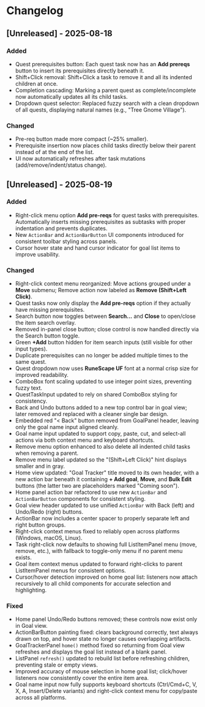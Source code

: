 # Changelog

## [Unreleased] - 2025-08-18

### Added
- Quest prerequisites button: Each quest task now has an **Add prereqs** button to insert its prerequisites directly beneath it.
- Shift+Click removal: Shift+Click a task to remove it and all its indented children at once.
- Completion cascading: Marking a parent quest as complete/incomplete now automatically updates all its child tasks.
- Dropdown quest selector: Replaced fuzzy search with a clean dropdown of all quests, displaying natural names (e.g., "Tree Gnome Village").

### Changed
- Pre-req button made more compact (~25% smaller).
- Prerequisite insertion now places child tasks directly below their parent instead of at the end of the list.
- UI now automatically refreshes after task mutations (add/remove/indent/status change).

## [Unreleased] - 2025-08-19

### Added
- Right-click menu option **Add pre-reqs** for quest tasks with prerequisites. Automatically inserts missing prerequisites as subtasks with proper indentation and prevents duplicates.
- New `ActionBar` and `ActionBarButton` UI components introduced for consistent toolbar styling across panels.
- Cursor hover state and hand cursor indicator for goal list items to improve usability.

### Changed
- Right-click context menu reorganized: Move actions grouped under a **Move** submenu; Remove action now labeled as **Remove (Shift+Left Click)**.
- Quest tasks now only display the **Add pre-reqs** option if they actually have missing prerequisites.
- Search button now toggles between **Search...** and **Close** to open/close the item search overlay.
- Removed in-panel close button; close control is now handled directly via the Search button toggle.
- Green **+Add** button hidden for item search inputs (still visible for other input types).
- Duplicate prerequisites can no longer be added multiple times to the same quest.
- Quest dropdown now uses **RuneScape UF** font at a normal crisp size for improved readability.
- ComboBox font scaling updated to use integer point sizes, preventing fuzzy text.
- QuestTaskInput updated to rely on shared ComboBox styling for consistency.
- Back and Undo buttons added to a new top control bar in goal view; later removed and replaced with a cleaner single bar design.
- Embedded red "< Back" button removed from GoalPanel header, leaving only the goal name input aligned cleanly.
- Goal name input updated to support copy, paste, cut, and select-all actions via both context menu and keyboard shortcuts.
- Remove menu option enhanced to also delete all indented child tasks when removing a parent.
- Remove menu label updated so the "(Shift+Left Click)" hint displays smaller and in gray.
- Home view updated: "Goal Tracker" title moved to its own header, with a new action bar beneath it containing **+ Add goal**, **Move**, and **Bulk Edit** buttons (the latter two are placeholders marked "Coming soon").
- Home panel action bar refactored to use new `ActionBar` and `ActionBarButton` components for consistent styling.
- Goal view header updated to use unified `ActionBar` with Back (left) and Undo/Redo (right) buttons.
- ActionBar now includes a center spacer to properly separate left and right button groups.
- Right-click context menus fixed to reliably open across platforms (Windows, macOS, Linux).
- Task right-click now defaults to showing full ListItemPanel menu (move, remove, etc.), with fallback to toggle-only menu if no parent menu exists.
- Goal item context menus updated to forward right-clicks to parent ListItemPanel menus for consistent options.
- Cursor/hover detection improved on home goal list: listeners now attach recursively to all child components for accurate selection and highlighting.

### Fixed
- Home panel Undo/Redo buttons removed; these controls now exist only in Goal view.
- ActionBarButton painting fixed: clears background correctly, text always drawn on top, and hover state no longer causes overlapping artifacts.
- GoalTrackerPanel `home()` method fixed so returning from Goal view refreshes and displays the goal list instead of a blank panel.
- ListPanel `refresh()` updated to rebuild list before refreshing children, preventing stale or empty views.
- Improved accuracy of mouse selection in home goal list; click/hover listeners now consistently cover the entire item area.
- Goal name input now fully supports keyboard shortcuts (Ctrl/Cmd+C, V, X, A, Insert/Delete variants) and right-click context menu for copy/paste across all platforms.